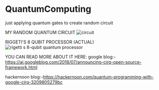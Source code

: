 # QuantumComputing
just applying quantum gates to create random circuit 

MY RANDOM QUANTUM CIRCUIT
![circuit](https://user-images.githubusercontent.com/17751150/52347791-d0c39000-2a48-11e9-9e47-fe7cbb781299.png)

RIGGETI'S 8 QUBIT PROCESSOR (ACTUAL)
![rigetti s 8-qubit quantum processor](https://user-images.githubusercontent.com/17751150/52347794-d15c2680-2a48-11e9-8226-08ca49130003.png)


YOU CAN READ MORE ABOUT IT HERE:
google blog:-https://ai.googleblog.com/2018/07/announcing-cirq-open-source-framework.html

hackernoon blog:-https://hackernoon.com/quantum-programming-with-google-cirq-3209805279bc


